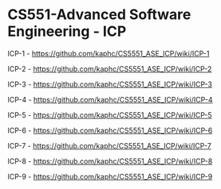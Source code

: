 #  CS551-Advanced Software Engineering - ICP
ICP-1 - https://github.com/kaphc/CS5551_ASE_ICP/wiki/ICP-1

ICP-2 - https://github.com/kaphc/CS5551_ASE_ICP/wiki/ICP-2

ICP-3 - https://github.com/kaphc/CS5551_ASE_ICP/wiki/ICP-3

ICP-4 - https://github.com/kaphc/CS5551_ASE_ICP/wiki/ICP-4

ICP-5 - https://github.com/kaphc/CS5551_ASE_ICP/wiki/ICP-5

ICP-6 - https://github.com/kaphc/CS5551_ASE_ICP/wiki/ICP-6

ICP-7 - https://github.com/kaphc/CS5551_ASE_ICP/wiki/ICP-7

ICP-8 - https://github.com/kaphc/CS5551_ASE_ICP/wiki/ICP-8

ICP-9 - https://github.com/kaphc/CS5551_ASE_ICP/wiki/ICP-9
